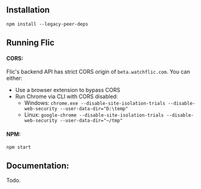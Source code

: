 ## Installation

`npm install --legacy-peer-deps`

## Running Flic

#### CORS:

Flic's backend API has strict CORS origin of `beta.watchflic.com`. You can either:

- Use a browser extension to bypass CORS
- Run Chrome via CLI with CORS disabled:
    - Windows: `chrome.exe --disable-site-isolation-trials --disable-web-security --user-data-dir="D:\temp"`
    - Linux: `google-chrome --disable-site-isolation-trials --disable-web-security --user-data-dir="~/tmp"`

#### NPM:

`npm start`

## Documentation:

Todo.


